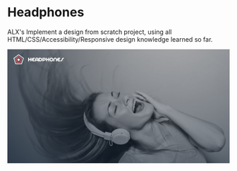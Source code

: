 # Headphones

ALX's Implement a design from scratch project, using all HTML/CSS/Accessibility/Responsive design knowledge learned so far.

![My physical workstation.](/assets/images/headphones.png)
